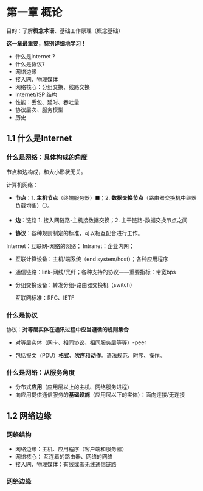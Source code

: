 # 第一章 概论

目的：了解**概念术语**、基础工作原理（概念基础）

**这一章最重要，特别详细地学习！**

- 什么是Internet ?
- 什么是协议? 
-  网络边缘
-  接入网、物理媒体
-  网络核心：分组交换、线路交换
-  Internet/ISP 结构
- 性能：丢包、延时、吞吐量
- 协议层次、服务模型
- 历史

## 1.1 什么是Internet

### 什么是网络：具体构成的角度

节点和边构成，和大小形状无关。

计算机网络：

- **节点**：1. **主机节点**（终端服务器）■；2. **数据交换节点**（路由器交换机中继器负载均衡）⚪。

- **边**：链路 1. 接入网链路-主机接数据交换；2. 主干链路-数据交换节点之间

- **协议**：各种规则制定的标准，可以相互配合进行工作。

Internet：互联网-网络的网络； Intranet：企业内网； 

- 互联计算设备：主机/端系统（end system/host）；各种应用程序
- 通信链路：link-网线/光纤；各种支持的协议——重要指标：带宽bps
- 分组交换设备：转发分组-路由器交换机（switch）

  互联网标准：RFC、IETF

### 什么是协议

协议：**对等层实体在通讯过程中应当遵循的规则集合**

- 对等层实体（网卡、相同协议、相同服务层等等）-peer

- 包括报文（PDU）**格式**、**次序**和**动作**。语法规范、时序、操作。

### 什么是网络：从服务角度

- 分布式**应用**（应用层以上的主机、网络服务进程）
- 向应用提供通信服务的**基础设施**（应用层以下的实体）：面向连接/无连接

## 1.2 网络边缘

### 网络结构

- 网络边缘：主机、应用程序（客户端和服务器）
- 网络核心： 互连着的路由器、网络的网络
- 接入网、物理媒体：有线或者无线通信链路

### 网络边缘